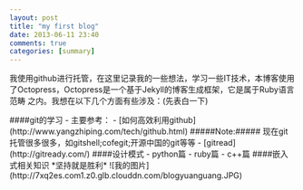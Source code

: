 ```yaml
---
layout: post
title: "my first blog"
date: 2013-06-11 23:40
comments: true
categories: [summary] 
---
```


我使用github进行托管，在这里记录我的一些想法，学习一些IT技术，本博客使用了Octopress，Octopress是一个基于Jekyll的博客生成框架，它是属于Ruby语言范畴
之内。我想在以下几个方面有些涉及：(先表白一下)

<!--more--!>

####git的学习
- 主要参考：

	- [如何高效利用github](http://www.yangzhiping.com/tech/github.html)
#####Note:##### 现在git托管很多很多，如gitshell;cofegit;开源中国的git等等
	- [gitread](http://gitready.com/)

####设计模式
- python篇
- ruby篇
- c++篇

####嵌入式相关知识

*坚持就是胜利* 

![我的图片](http://7xq2es.com1.z0.glb.clouddn.com/blogyuanguang.JPG)
